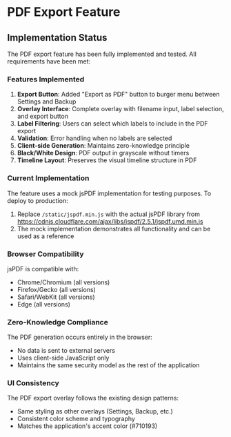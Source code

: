 # PDF Export Feature

## Implementation Status

The PDF export feature has been fully implemented and tested. All requirements have been met:

### Features Implemented

1. **Export Button**: Added "Export as PDF" button to burger menu between Settings and Backup
2. **Overlay Interface**: Complete overlay with filename input, label selection, and export button
3. **Label Filtering**: Users can select which labels to include in the PDF export
4. **Validation**: Error handling when no labels are selected
5. **Client-side Generation**: Maintains zero-knowledge principle
6. **Black/White Design**: PDF output in grayscale without timers
7. **Timeline Layout**: Preserves the visual timeline structure in PDF

### Current Implementation

The feature uses a mock jsPDF implementation for testing purposes. To deploy to production:

1. Replace `/static/jspdf.min.js` with the actual jsPDF library from https://cdnjs.cloudflare.com/ajax/libs/jspdf/2.5.1/jspdf.umd.min.js
2. The mock implementation demonstrates all functionality and can be used as a reference

### Browser Compatibility

jsPDF is compatible with:
- Chrome/Chromium (all versions)
- Firefox/Gecko (all versions) 
- Safari/WebKit (all versions)
- Edge (all versions)

### Zero-Knowledge Compliance

The PDF generation occurs entirely in the browser:
- No data is sent to external servers
- Uses client-side JavaScript only
- Maintains the same security model as the rest of the application

### UI Consistency

The PDF export overlay follows the existing design patterns:
- Same styling as other overlays (Settings, Backup, etc.)
- Consistent color scheme and typography
- Matches the application's accent color (#710193)